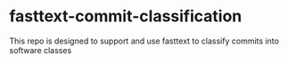 # fasttext-commit-classification
This repo is designed to support and use fasttext to classify commits into software classes

